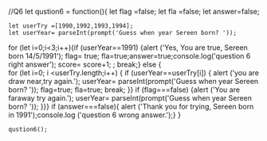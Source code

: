 
//Q6
    let qustion6 = function(){
        let flag =false;
        let fla =false;
        let answer=false;

    let userTry =[1990,1992,1993,1994];
    let userYear= parseInt(prompt('Guess when year Sereen born? '));
    
   for (let i=0;i<3;i++){if (userYear==1991)
       {alert ('Yes, You are true, Sereen born 14/5/1991'); flag= true; fla=true;answer=true;console.log('question 6 right answer');             score= score+1;
;       break;}
       else {    
for (let i=0; i <userTry.length;i++) {
if (userYear==userTry[i]) { 
alert ('you are draw near,try again.');
userYear= parseInt(prompt('Guess when year Sereen born? '));
flag=true;
fla=true;
break; }}
if (flag===false) {alert ('You are faraway try again.');
userYear= parseInt(prompt('Guess when year Sereen born? ')); }}}
if (answer===false){ alert ('Thank you for trying, Sereen born in 1991');console.log ('question 6 wrong answer.');}
    }

    qustion6();